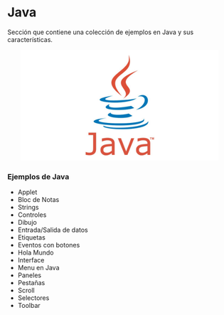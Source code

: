 # Java
Sección que contiene una colección de ejemplos en Java y sus características.

<p align="center"><img src="java-logo.png" height="250"></p>

### Ejemplos de Java
* Applet
* Bloc de Notas
* Strings
* Controles
* Dibujo
* Entrada/Salida de datos
* Etiquetas
* Eventos con botones
* Hola Mundo
* Interface
* Menu en Java
* Paneles
* Pestañas
* Scroll
* Selectores
* Toolbar

